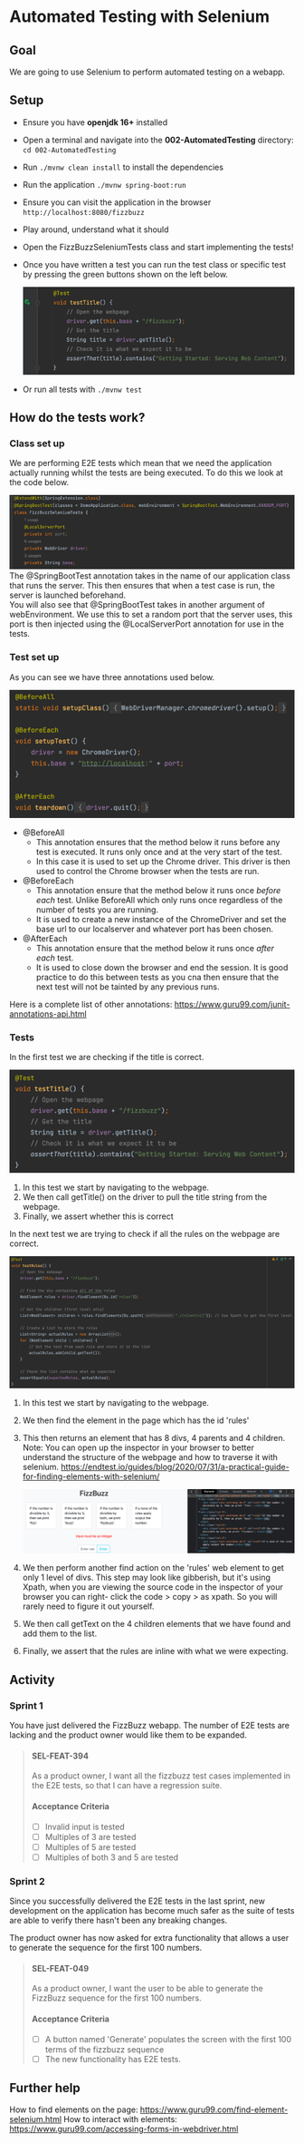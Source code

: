 # Automated Testing with Selenium

## Goal

We are going to use Selenium to perform automated testing on a webapp.

## Setup

- Ensure you have **openjdk 16+** installed
- Open a terminal and navigate into the **002-AutomatedTesting** directory: `cd 002-AutomatedTesting`
- Run `./mvnw clean install` to install the dependencies
- Run the application `./mvnw spring-boot:run`
- Ensure you can visit the application in the browser `http://localhost:8080/fizzbuzz`
- Play around, understand what it should
- Open the FizzBuzzSeleniumTests class and start implementing the tests!
- Once you have written a test you can run the test class or specific test by pressing the green buttons
  shown on the left below.

  ![img.png](resources/runTest.png)
- Or run all tests with `./mvnw test`

## How do the tests work?

### Class set up

We are performing E2E tests which mean that we need the application actually running whilst the tests are being
executed. To do this we look at the code below.

![img.png](resources/RunningAppDuringTest.png)  
The @SpringBootTest annotation takes in the name of our application class that runs the server. This then ensures that
when a test case is run, the server is launched beforehand.  
You will also see that @SpringBootTest takes in another argument of webEnvironment. We use this to set a random port
that the server uses, this port is then injected using the @LocalServerPort annotation for use in the tests.

### Test set up

As you can see we have three annotations used below.

![img_1.png](resources/BeforeAfterHooks.png)

- @BeforeAll
    - This annotation ensures that the method below it runs before any test is executed. It runs only once and at the
      very start of the test.
    - In this case it is used to set up the Chrome driver. This driver is then used to control the Chrome browser when
      the tests are run.
- @BeforeEach
    - This annotation ensure that the method below it runs once *before each* test. Unlike BeforeAll which only runs
      once regardless of the number of tests you are running.
    - It is used to create a new instance of the ChromeDriver and set the base url to our localserver and whatever port
      has been chosen.
- @AfterEach
    - This annotation ensure that the method below it runs once *after each* test.
    - It is used to close down the browser and end the session. It is good practice to do this between tests as you cna
      then ensure that the next test will not be tainted by any previous runs.

Here is a complete list of other annotations: https://www.guru99.com/junit-annotations-api.html

### Tests

In the first test we are checking if the title is correct.

![img.png](resources/testTitle.png)

1. In this test we start by navigating to the webpage.
2. We then call getTitle() on the driver to pull the title string from the webpage.
3. Finally, we assert whether this is correct

In the next test we are trying to check if all the rules on the webpage are correct.

![img.png](resources/testRules.png)

1. In this test we start by navigating to the webpage.
2. We then find the element in the page which has the id 'rules'
3. This then returns an element that has 8 divs, 4 parents and 4 children.
   Note: You can open up the inspector in your browser to better understand the structure of the webpage and how to
   traverse it with
   selenium. https://endtest.io/guides/blog/2020/07/31/a-practical-guide-for-finding-elements-with-selenium/

   ![img.png](resources/browser.png)
4. We then perform another find action on the 'rules' web element to get only 1 level of divs. This step may look like
   gibberish, but it's using Xpath, when you are viewing the source code in the inspector of your browser you can right-
   click the code > copy > as xpath. So you will rarely need to figure it out yourself.
5. We then call getText on the 4 children elements that we have found and add them to the list.
6. Finally, we assert that the rules are inline with what we were expecting.

## Activity

### Sprint 1

You have just delivered the FizzBuzz webapp. The number of E2E tests are lacking and the product owner would like them
to be expanded.

> #### SEL-FEAT-394
> As a product owner, I want all the fizzbuzz test cases implemented in the E2E tests, so that I can have a
> regression suite.
> #### Acceptance Criteria
>- [ ] Invalid input is tested
>- [ ] Multiples of 3 are tested
>- [ ] Multiples of 5 are tested
>- [ ] Multiples of both 3 and 5 are tested

### Sprint 2

Since you successfully delivered the E2E tests in the last sprint, new development on the application has become much
safer as the suite of tests are able to verify there hasn't been any breaking changes.

The product owner has now asked for extra functionality that allows a user to generate the sequence for the first 100
numbers.

> #### SEL-FEAT-049
> As a product owner, I want the user to be able to generate the FizzBuzz sequence for the first 100 numbers.
> #### Acceptance Criteria
>- [ ] A button named 'Generate' populates the screen with the first 100 terms of the fizzbuzz sequence
>- [ ] The new functionality has E2E tests.

## Further help

How to find elements on the page: https://www.guru99.com/find-element-selenium.html
How to interact with elements: https://www.guru99.com/accessing-forms-in-webdriver.html
